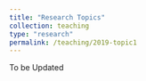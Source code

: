 ```yaml
---
title: "Research Topics"
collection: teaching
type: "research"
permalink: /teaching/2019-topic1
---
```


To be Updated

